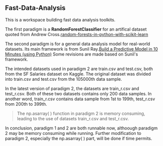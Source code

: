 ## Fast-Data-Analysis

This is a workspace building fast data analysis toolkits.

The first paradigm is a **RandomForestClassifier** for an artifical dataset quoted from Andrew Cross.[random-forests-in-python-with-scikit-learn](http://www.agcross.com/2015/02/random-forests-in-python-with-scikit-learn/)

The second paradigm is for a general data analysis model for real-world datasets. Its main framework is from Sunil Ray.[Build a Predictive Model in 10 Minutes (using Python)](http://www.analyticsvidhya.com/blog/2015/09/build-predictive-model-10-minutes-python/) Some revisions are made based on Sunil's framework.

The intended datasets used in paradigm 2 are train.csv and test.csv, both from the SF Salaries dataset on Kaggle. The original dataset was divided into train.csv and test.csv from the 105000th data sample.

In the latest version of paradigm 2, the datasets are train_r.csv and test_r.csv. Both of these two datasets contains only 200 data samples. In another word, train_r.csv contains data sample from 1st to 199th, test_r.csv from 200th to 399th.

>The np.asarray( ) function in paradigm 2 is memory consuming, leading to the use of datasets train_r.csv and test_r.csv. 

In conclusion, paradigm 1 and 2 are both runnable now, althoough paradigm 2 may be memory consuming while running. Further modification to paradigm 2, especially the np.asarray( ) part, will be done if time permits.
